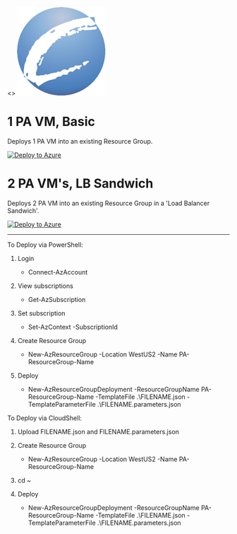 <> ![CompuNet](images/cnet.png)

# 1 PA VM, Basic
Deploys 1 PA VM into an existing Resource Group.

[![Deploy to Azure](https://aka.ms/deploytoazurebutton)](https://portal.azure.com/#create/Microsoft.Template/uri/https%3A%2F%2Fcnetpalotraining.blob.core.windows.net%2Farm-public%2Fcnet-pa1.json)

# 2 PA VM's, LB Sandwich
Deploys 2 PA VM into an existing Resource Group in a 'Load Balancer Sandwich'.

[![Deploy to Azure](https://aka.ms/deploytoazurebutton)](https://portal.azure.com/#create/Microsoft.Template/uri/https%3A%2F%2Fcnetpalotraining.blob.core.windows.net%2Farm-public%2Fgpa-deploy.json)

---

To Deploy via PowerShell:

1. Login
    + Connect-AzAccount

1. View subscriptions
    + Get-AzSubscription

1. Set subscription
    + Set-AzContext -SubscriptionId <ID>

1. Create Resource Group
    + New-AzResourceGroup -Location WestUS2 -Name PA-ResourceGroup-Name

1. Deploy
    + New-AzResourceGroupDeployment -ResourceGroupName PA-ResourceGroup-Name -TemplateFile .\FILENAME.json -TemplateParameterFile .\FILENAME.parameters.json


To Deploy via CloudShell:
1. Upload FILENAME.json and FILENAME.parameters.json

1. Create Resource Group
    + New-AzResourceGroup -Location WestUS2 -Name PA-ResourceGroup-Name
1. cd ~
1. Deploy
    + New-AzResourceGroupDeployment -ResourceGroupName PA-ResourceGroup-Name -TemplateFile .\FILENAME.json -TemplateParameterFile .\FILENAME.parameters.json